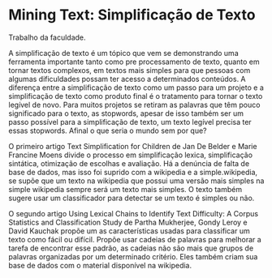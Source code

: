 # Mining Text: Simplificação de Texto
Trabalho da faculdade.

A simplificação de texto é um tópico que vem se demonstrando uma ferramenta importante tanto como pre processamento de texto, quanto em tornar textos complexos, em textos mais simples para que pessoas com algumas dificuldades possam ter acesso a determinados conteúdos. A diferença entre a simplificação de texto como um passo para um projeto e a simplificação de texto como produto final é o tratamento para tornar o texto legível de novo. Para muitos projetos se retiram as palavras que têm pouco significado para o texto, as stopwords, apesar de isso também ser um passo possível para a simplificação de texto, um texto legível precisa ter essas stopwords. Afinal o que seria o mundo sem por que?

O primeiro artigo Text Simplification for Children de 	Jan De Belder e Marie Francine Moens divide o processo em simplificação lexica, simplificação sintática, otimização de escolhas e avaliação. Há a denúncia de falta de base de dados, mas isso foi suprido com a wikipedia e a simple.wikipedia, se supõe que um texto na wikipedia que possui uma versão mais simples na simple wikipedia sempre será um texto mais simples. O texto também sugere usar um classificador para detectar se um texto é simples ou não.

O segundo artigo Using Lexical Chains to Identify Text Difficulty: A Corpus Statistics and Classification Study de Partha Mukherjee, Gondy Leroy e David Kauchak propõe um as características usadas para classificar um texto como fácil ou difícil. Propõe usar cadeias de palavras para melhorar a tarefa de encontrar esse padrão, as cadeias não são mais que grupos de palavras organizadas por um determinado critério. Eles também criam sua base de dados com o material disponível na wikipedia.
